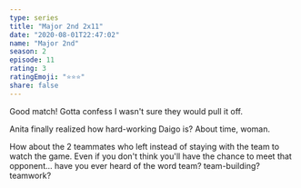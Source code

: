 ```yaml
---
type: series
title: "Major 2nd 2x11"
date: "2020-08-01T22:47:02"
name: "Major 2nd"
season: 2
episode: 11
rating: 3
ratingEmoji: "⭐️⭐️⭐️"
share: false
---
```


Good match! Gotta confess I wasn't sure they would pull it off.

Anita finally realized how hard-working Daigo is? About time, woman.

How about the 2 teammates who left instead of staying with the team to watch the game. Even if you don't think you'll have the chance to meet that opponent... have you ever heard of the word team? team-building? teamwork?
